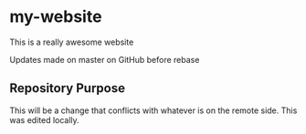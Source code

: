 # my-website

This is a really awesome website

Updates made on master on GitHub before rebase

## Repository Purpose

This will be a change that conflicts 
with whatever is on the remote side.
This was edited locally.
 